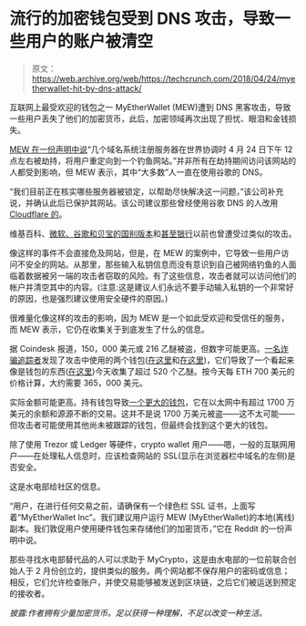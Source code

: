 # 流行的加密钱包受到 DNS 攻击，导致一些用户的账户被清空 

> 原文：<https://web.archive.org/web/https://techcrunch.com/2018/04/24/myetherwallet-hit-by-dns-attack/>

互联网上最受欢迎的钱包之一 MyEtherWallet (MEW)遭到 DNS 黑客攻击，导致一些用户丢失了他们的加密货币，此后，加密领域再次出现了担忧、眼泪和金钱损失。

[MEW 在一份声明中说](https://web.archive.org/web/20221218090431/https://www.reddit.com/r/MyEtherWallet/comments/8eloo9/official_statement_regarding_dns_spoofing_of/)“几个域名系统注册服务器在世界协调时 4 月 24 日下午 12 点左右被劫持，将用户重定向到一个钓鱼网站。”并非所有在劫持期间访问该网站的人都受到影响，但 MEW 表示，其中“大多数”人一直在使用谷歌的 DNS。

“我们目前正在核实哪些服务器被锁定，以帮助尽快解决这一问题，”该公司补充说，并确认此后已保护其网站。该公司建议那些曾经使用谷歌 DNS 的人改用 [Cloudflare 的](https://web.archive.org/web/20221218090431/https://blog.cloudflare.com/announcing-1111/)。

维基百科、[微软、谷歌和贝宝的国别版本](https://web.archive.org/web/20221218090431/https://arstechnica.com/information-technology/2012/11/google-microsoft-paypal-other-romanian-sites-hijacked-by-dns-hackers/)和[甚至银行](https://web.archive.org/web/20221218090431/https://www.wired.com/2017/04/hackers-hijacked-banks-entire-online-operation/)以前也曾遭受过类似的攻击。

像这样的事件不会直接危及网站，但是，在 MEW 的案例中，它导致一些用户访问不安全的网站。从那里，那些输入私钥信息而没有意识到自己被网络钓鱼的人面临着数据被另一端的攻击者窃取的风险。有了这些信息，攻击者就可以访问他们的帐户并清空其中的内容。(注意:这是建议人们永远不要手动输入私钥的一个非常好的原因，也是强烈建议使用安全硬件的原因。)

很难量化像这样的攻击的影响，因为 MEW 是一个如此受欢迎和受信任的服务，而 MEW 表示，它仍在收集关于到底发生了什么的信息。

据 Coindesk 报道，150，000 美元或 216 乙醚被盗，但数字可能更高。[一名诈骗追踪者](https://web.archive.org/web/20221218090431/https://disqus.com/by/409H/)发现了攻击中使用的两个钱包([在这里](https://web.archive.org/web/20221218090431/https://etherscan.io/address/0xf203a3b241decafd4bdebbb557070db337d0ad27)和[在这里](https://web.archive.org/web/20221218090431/https://etherscan.io/address/0x1d50588c0aa11959a5c28831ce3dc5f1d3120d29))，它们导致了一个看起来像是钱包的东西([在这里](https://web.archive.org/web/20221218090431/https://etherscan.io/address/0x39683abdba389bad9d39fadb82a45bc56244133f))今天收集了超过 520 个乙醚。按今天每 ETH 700 美元的价格计算，大约需要 365，000 美元。

实际金额可能更高。持有钱包导致[一个更大的钱包](https://web.archive.org/web/20221218090431/https://etherscan.io/address/0xb3aaaae47070264f3595c5032ee94b620a583a39)，它在以太网中有超过 1700 万美元的余额和源源不断的交易。这并不是说 1700 万美元被盗——这不太可能——但攻击者可能使用其他尚未被跟踪的钱包，但最终会找到这个更大的钱包。

除了使用 Trezor 或 Ledger 等硬件，crypto wallet 用户——嗯，一般的互联网用户——在处理私人信息时，应该检查网站的 SSL(显示在浏览器栏中域名的左侧)是否安全。

这是水电部给社区的信息。

“用户，在进行任何交易之前，请确保有一个绿色栏 SSL 证书，上面写着“MyEtherWallet Inc”。我们建议用户运行 MEW (MyEtherWallet)的本地(离线)副本。我们敦促用户使用硬件钱包来存储他们的加密货币，”它在 Reddit 的一份声明中说。

那些寻找水电部替代品的人可以求助于 MyCrypto，这是由水电部的一位前联合创始人于 2 月份创立的，提供类似的服务。两个网站都不保存用户的密码或信息；相反，它们允许检查账户，并使交易能够被发送到区块链，之后它们被运送到预定的接收者。

*披露:作者拥有少量加密货币。足以获得一种理解，不足以改变一种生活。*